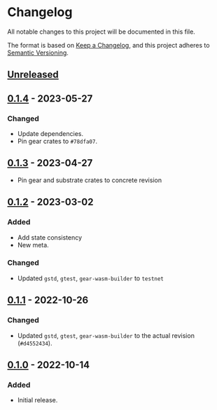 # Changelog
All notable changes to this project will be documented in this file.

The format is based on [Keep a Changelog](https://keepachangelog.com/en/1.0.0/),
and this project adheres to [Semantic Versioning](https://semver.org/spec/v2.0.0.html).

## [Unreleased]

## [0.1.4] - 2023-05-27
### Changed
- Update dependencies.
- Pin gear crates to `#78dfa07`.

## [0.1.3] - 2023-04-27
- Pin gear and substrate crates to concrete revision

## [0.1.2] - 2023-03-02
### Added 
- Add state consistency
- New meta.
### Changed
- Updated `gstd`, `gtest`, `gear-wasm-builder` to `testnet`

## [0.1.1] - 2022-10-26
### Changed
- Updated `gstd`, `gtest`, `gear-wasm-builder` to the actual revision (`#d4552434`).

## [0.1.0] - 2022-10-14
### Added
- Initial release.

[Unreleased]: https://github.com/gear-dapps/dutch-auction/compare/0.1.4...HEAD
[0.1.4]: https://github.com/gear-dapps/dutch-auction/compare/0.1.3...0.1.4
[0.1.3]: https://github.com/gear-dapps/dutch-auction/compare/0.1.2...0.1.3
[0.1.2]: https://github.com/gear-dapps/dutch-auction/compare/0.1.1...0.1.2
[0.1.1]: https://github.com/gear-dapps/dutch-auction/compare/0.1.0...0.1.1
[0.1.0]: https://github.com/gear-dapps/dutch-auction/compare/45b5e02...0.1.0
